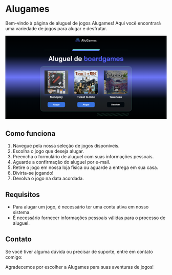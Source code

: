 # Alugames

Bem-vindo à página de aluguel de jogos Alugames! Aqui você encontrará uma variedade de jogos para alugar e desfrutar.

![Alt Text](img/principal.png)

## Como funciona

1. Navegue pela nossa seleção de jogos disponíveis.
2. Escolha o jogo que deseja alugar.
3. Preencha o formulário de aluguel com suas informações pessoais.
4. Aguarde a confirmação do aluguel por e-mail.
5. Retire o jogo em nossa loja física ou aguarde a entrega em sua casa.
6. Divirta-se jogando!
7. Devolva o jogo na data acordada.

## Requisitos

- Para alugar um jogo, é necessário ter uma conta ativa em nosso sistema.
- É necessário fornecer informações pessoais válidas para o processo de aluguel.

## Contato

Se você tiver alguma dúvida ou precisar de suporte, entre em contato comigo:

Agradecemos por escolher a Alugames para suas aventuras de jogos!